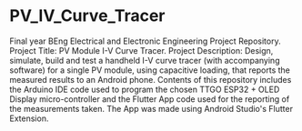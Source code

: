# PV_IV_Curve_Tracer
Final year BEng Electrical and Electronic Engineering Project Repository. 
Project Title: PV Module I-V Curve Tracer.
Project Description: Design, simulate, build and test a handheld I-V curve tracer (with accompanying software) for a single PV module, using capacitive loading, that reports the measured results to an Android phone.
Contents of this repository includes the Arduino IDE code used to program the chosen TTGO ESP32 + OLED Display micro-controller and the Flutter App code used for the reporting of the measurements taken. The App was made using Android Studio's Flutter Extension. 
